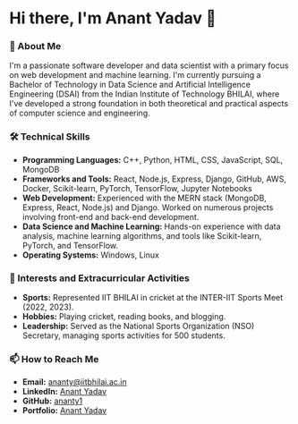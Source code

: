 # Hi there, I'm Anant Yadav 👋

### 🌟 About Me

I'm a passionate software developer and data scientist with a primary focus on web development and machine learning. I'm currently pursuing a Bachelor of Technology in Data Science and Artificial Intelligence Engineering (DSAI) from the Indian Institute of Technology BHILAI, where I've developed a strong foundation in both theoretical and practical aspects of computer science and engineering.

### 🛠️ Technical Skills

- **Programming Languages:** C++, Python, HTML, CSS, JavaScript, SQL, MongoDB
- **Frameworks and Tools:** React, Node.js, Express, Django, GitHub, AWS, Docker, Scikit-learn, PyTorch, TensorFlow, Jupyter Notebooks
- **Web Development:** Experienced with the MERN stack (MongoDB, Express, React, Node.js) and Django. Worked on numerous projects involving front-end and back-end development.
- **Data Science and Machine Learning:** Hands-on experience with data analysis, machine learning algorithms, and tools like Scikit-learn, PyTorch, and TensorFlow.
- **Operating Systems:** Windows, Linux


### 🌱 Interests and Extracurricular Activities

- **Sports:** Represented IIT BHILAI in cricket at the INTER-IIT Sports Meet (2022, 2023).
- **Hobbies:** Playing cricket, reading books, and blogging.
- **Leadership:** Served as the National Sports Organization (NSO) Secretary, managing sports activities for 500 students.

### 📫 How to Reach Me

- **Email:** [ananty@iitbhilai.ac.in](mailto:ananty@iitbhilai.ac.in)
- **LinkedIn:** [Anant Yadav](https://www.linkedin.com/in/anant-yadav-441807244/)
- **GitHub:** [ananty1](https://github.com/ananty1)
- **Portfolio:** [Anant Yadav](https://anant-yadav-sde.vercel.app/)
